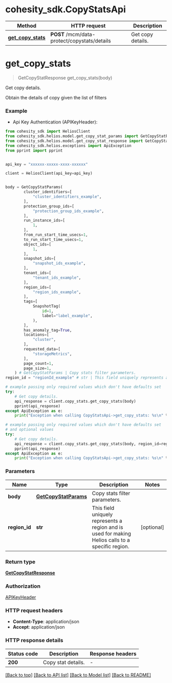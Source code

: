 # cohesity_sdk.CopyStatsApi


Method | HTTP request | Description
------------- | ------------- | -------------
[**get_copy_stats**](CopyStatsApi.md#get_copy_stats) | **POST** /mcm/data-protect/copystats/details | Get copy details.


# **get_copy_stats**
> GetCopyStatResponse get_copy_stats(body)

Get copy details.

Obtain the details of copy given the list of filters

### Example

* Api Key Authentication (APIKeyHeader):
```python
from cohesity_sdk import HeliosClient
from cohesity_sdk.helios.model.get_copy_stat_params import GetCopyStatParams
from cohesity_sdk.helios.model.get_copy_stat_response import GetCopyStatResponse
from cohesity_sdk.helios.exceptions import ApiException
from pprint import pprint


api_key = "xxxxxx-xxxxx-xxxx-xxxxxx"

client = HeliosClient(api_key=api_key)


body = GetCopyStatParams(
        cluster_identifiers=[
            "cluster_identifiers_example",
        ],
        protection_group_ids=[
            "protection_group_ids_example",
        ],
        run_instance_ids=[
            1,
        ],
        from_run_start_time_usecs=1,
        to_run_start_time_usecs=1,
        object_ids=[
            1,
        ],
        snapshot_ids=[
            "snapshot_ids_example",
        ],
        tenant_ids=[
            "tenant_ids_example",
        ],
        region_ids=[
            "region_ids_example",
        ],
        tags=[
            SnapshotTag(
                id=1,
                label="label_example",
            ),
        ],
        has_anomaly_tag=True,
        locations=[
            "cluster",
        ],
        requested_data=[
            "storageMetrics",
        ],
        page_count=1,
        page_size=1,
    ) # GetCopyStatParams | Copy stats filter parameters.
region_id = "regionId_example" # str | This field uniquely represents a region and is used for making Helios calls to a specific region. (optional)

# example passing only required values which don't have defaults set
try:
	# Get copy details.
	api_response = client.copy_stats.get_copy_stats(body)
	pprint(api_response)
except ApiException as e:
	print("Exception when calling CopyStatsApi->get_copy_stats: %s\n" % e)

# example passing only required values which don't have defaults set
# and optional values
try:
	# Get copy details.
	api_response = client.copy_stats.get_copy_stats(body, region_id=region_id)
	pprint(api_response)
except ApiException as e:
	print("Exception when calling CopyStatsApi->get_copy_stats: %s\n" % e)
```


### Parameters

Name | Type | Description  | Notes
------------- | ------------- | ------------- | -------------
 **body** | [**GetCopyStatParams**](GetCopyStatParams.md)| Copy stats filter parameters. |
 **region_id** | **str**| This field uniquely represents a region and is used for making Helios calls to a specific region. | [optional]

### Return type

[**GetCopyStatResponse**](GetCopyStatResponse.md)

### Authorization

[APIKeyHeader](../README.md#APIKeyHeader)

### HTTP request headers

 - **Content-Type**: application/json
 - **Accept**: application/json


### HTTP response details
| Status code | Description | Response headers |
|-------------|-------------|------------------|
**200** | Copy stat details. |  -  |

[[Back to top]](#) [[Back to API list]](../README.md#documentation-for-api-endpoints) [[Back to Model list]](../README.md#documentation-for-models) [[Back to README]](../README.md)

